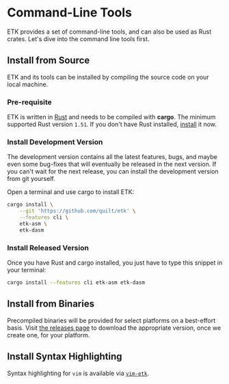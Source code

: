 # Command-Line Tools

ETK provides a set of command-line tools, and can also be used as Rust crates. Let's dive into the command line tools first.

## Install from Source

ETK and its tools can be installed by compiling the source code on your local machine.

### Pre-requisite

ETK is written in [Rust][rust] and needs to be compiled with **cargo**. The minimum supported Rust version `1.51`. If you don't have Rust installed, [install] it now.

[rust]: https://www.rust-lang.org/
[install]: https://www.rust-lang.org/tools/install

### Install Development Version

The development version contains all the latest features, bugs, and maybe even some bug-fixes that will eventually be released in the next version. If you can't wait for the next release, you can install the development version from git yourself.

Open a terminal and use cargo to install ETK:

```bash
cargo install \
    --git 'https://github.com/quilt/etk' \
    --features cli \
    etk-asm \
    etk-dasm
```

### Install Released Version

Once you have Rust and cargo installed, you just have to type this snippet in your terminal:

```bash
cargo install --features cli etk-asm etk-dasm
```

## Install from Binaries

Precompiled binaries will be provided for select platforms on a best-effort basis. Visit [the releases page][releases] to download the appropriate version, once we create one, for your platform.

[releases]: https://github.com/quilt/etk/releases

## Install Syntax Highlighting

Syntax highlighting for `vim` is available via [`vim-etk`](https://github.com/quilt/vim-etk).
